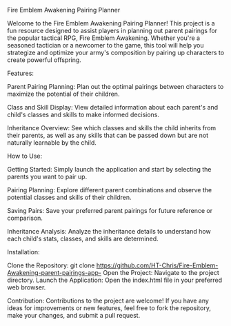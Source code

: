 Fire Emblem Awakening Pairing Planner

Welcome to the Fire Emblem Awakening Pairing Planner! This project is a fun resource designed to assist players in planning out parent pairings for the popular tactical RPG, Fire Emblem Awakening. Whether you're a seasoned tactician or a newcomer to the game, this tool will help you strategize and optimize your army's composition by pairing up characters to create powerful offspring.

Features:

  Parent Pairing Planning: Plan out the optimal pairings between characters to maximize the potential of their children.
  
  Class and Skill Display: View detailed information about each parent's and child's classes and skills to make informed decisions.
  
  Inheritance Overview: See which classes and skills the child inherits from their parents, as well as any skills that can be passed down but are not naturally learnable by the child.
  
How to Use:

  Getting Started: Simply launch the application and start by selecting the parents you want to pair up.
  
  Pairing Planning: Explore different parent combinations and observe the potential classes and skills of their children.
  
  Saving Pairs: Save your preferred parent pairings for future reference or comparison.
  
  Inheritance Analysis: Analyze the inheritance details to understand how each child's stats, classes, and skills are determined.


Installation:

  Clone the Repository: git clone https://github.com/HT-Chris/Fire-Emblem-Awakening-parent-pairings-app-
  Open the Project: Navigate to the project directory.
  Launch the Application: Open the index.html file in your preferred web browser.

Contribution:
  Contributions to the project are welcome! If you have any ideas for improvements or new features, feel free to fork the repository, make your changes, and submit a pull request.


